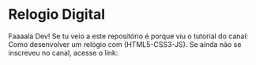 # Relogio Digital

Faaaala Dev!
Se tu veio a este repositório é porque viu o tutorial do canal:
Como desenvolver um relógio com (HTML5-CSS3-JS).
Se ainda não se inscreveu no canal, acesse o link: 
